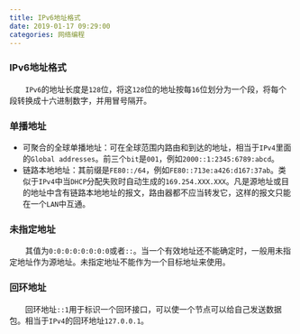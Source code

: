 ```yaml
---
title: IPv6地址格式
date: 2019-01-17 09:29:00
categories: 网络编程
---
```

### IPv6地址格式

&emsp;&emsp;`IPv6`的地址长度是`128`位，将这`128`位的地址按每`16`位划分为一个段，将每个段转换成十六进制数字，并用冒号隔开。<!--more-->

### 单播地址

- 可聚合的全球单播地址：可在全球范围内路由和到达的地址，相当于`IPv4`里面的`Global addresses`。前三个`bit`是`001`，例如`2000::1:2345:6789:abcd`。
- 链路本地地址：其前缀是`FE80::/64`，例如`FE80::713e:a426:d167:37ab`。类似于`IPv4`中当`DHCP`分配失败时自动生成的`169.254.XXX.XXX`。凡是源地址或目的地址中含有链路本地地址的报文，路由器都不应当转发它，这样的报文只能在一个`LAN`中互通。

### 未指定地址

&emsp;&emsp;其值为`0:0:0:0:0:0:0:0`或者`::`。当一个有效地址还不能确定时，一般用未指定地址作为源地址。未指定地址不能作为一个目标地址来使用。

### 回环地址

&emsp;&emsp;回环地址`::1`用于标识一个回环接口，可以使一个节点可以给自己发送数据包。相当于`IPv4`的回环地址`127.0.0.1`。